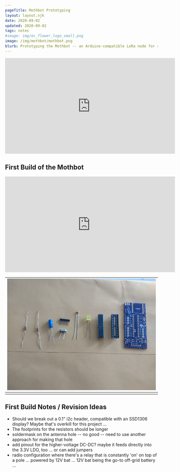```yaml
---
pageTitle: Mothbot Prototyping
layout: layout.njk
date: 2020-09-02
updated: 2020-09-02
tags: notes
#image: img/ec_flower_logo_small.png
image: /img/mothbot/mothbot.png
blurb: Prototyping the Mothbot -- an Arduino-compatible LoRa node for remote monitoring applications.
---
```


<iframe width="560" height="315" src="https://www.youtube.com/embed/3588DGfwW04" frameborder="0" allow="accelerometer; autoplay; encrypted-media; gyroscope; picture-in-picture" allowfullscreen></iframe>

## First Build of the Mothbot

<iframe width="560" height="315" src="https://www.youtube.com/embed/pFzX0aoHLn4" frameborder="0" allow="accelerometer; autoplay; encrypted-media; gyroscope; picture-in-picture" allowfullscreen></iframe>

|[ ![parts.jpg](/img/mothbot/parts.jpg)](/img/mothbot/parts.jpg)|
|:--:|
|  |


## First Build Notes / Revision Ideas

- Should we break out a 0.1" i2c header, compatible with an SSD1306 display?  Maybe that's overkill for this project ...
- The footprints for the resistors should be longer 
- soldermask on the antenna hole -- no good -- need to use another approach for making that hole
- add pinout for the higher-voltage DC-DC?  maybe it feeds directly into the 3.3V LDO, too ... or can add jumpers
- radio configuration where there's a relay that is constantly 'on' on top of a pole ... powered by 12V bat ... 12V bat being the go-to off-grid battery ... 